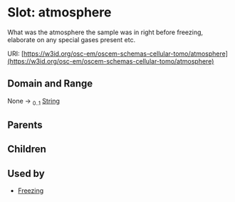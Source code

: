 
# Slot: atmosphere

What was the atmosphere the sample was in right before freezing, elaborate on any special gases present etc.

URI: [https://w3id.org/osc-em/oscem-schemas-cellular-tomo/atmosphere](https://w3id.org/osc-em/oscem-schemas-cellular-tomo/atmosphere)


## Domain and Range

None &#8594;  <sub>0..1</sub> [String](types/String.md)

## Parents


## Children


## Used by

 * [Freezing](Freezing.md)
